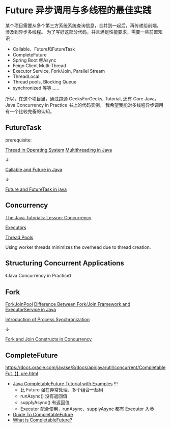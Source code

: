 # Future 异步调用与多线程的最佳实践

某个项目需要从多个第三方系统系统查询信息，合并到一起后，再传递给前端。
涉及到异步多线程。
为了写好这部分代码，并且满足性能要求，需要一些前置知识：
- Callable、Future和FutureTask
- CompleteFuture
- Spring Boot @Async
- Feign Client Mutli-Thread
- Executor Service, Fork/Join, Parallel Stream
- ThreadLocal
- Thread pools, Blocking Queue
- synchronized
等等……

所以，在这个项目里，通过跑通 GeeksForGeeks, Tutorial, 还有 Core Java，Java Concurrency in Practice 书上的代码实例，
我希望我能对多线程异步调用有一个比较完备的认知。


## FutureTask


prerequisite:

[Thread in Operating System](https://www.geeksforgeeks.org/thread-in-operating-system/)
[Multithreading in Java](https://www.geeksforgeeks.org/multithreading-in-java/)

↓

[Callable and Future in Java](https://www.geeksforgeeks.org/callable-future-java/)

↓

[Future and FutureTask in java](https://www.geeksforgeeks.org/future-and-futuretask-in-java/?ref=gcse)


## Concurrency

[The Java Tutorials: Lesson: Concurrency](https://docs.oracle.com/javase/tutorial/essential/concurrency/index.html)

[Executors](https://docs.oracle.com/javase/tutorial/essential/concurrency/executors.html)

[Thread Pools](https://docs.oracle.com/javase/tutorial/essential/concurrency/pools.html)

Using worker threads minimizes the overhead due to thread creation.

## Structuring Concurrent Applications

《Java Concurrency in Practice》

## Fork

[ForkJoinPool](https://www.geeksforgeeks.org/forkjoinpool-class-in-java-with-examples/)
[Difference Between Fork/Join Framework and ExecutorService in Java](https://www.geeksforgeeks.org/difference-between-fork-join-framework-and-executorservice-in-java/)

[Introduction of Process Synchronization](https://www.geeksforgeeks.org/introduction-of-process-synchronization/)

↓
 
[Fork and Join Constructs in Concurrency](https://www.geeksforgeeks.org/fork-and-join-constructs-in-concurrency/)


## CompleteFuture

https://docs.oracle.com/javase/8/docs/api/java/util/concurrent/CompletableFut【】ure.html

- [Java CompletableFuture Tutorial with Examples](https://www.callicoder.com/java-8-completablefuture-tutorial/) !!!
  - 比 Future 强在异常处理、多个组合一起用 
  - runAsync() 没有返回值
  - supplyAsync() 有返回值
  - Executor 配合使用，runAsync、supplyAsync 都有 Executor 入参
- [Guide To CompletableFuture](https://www.baeldung.com/java-completablefuture)
- [What is CompletableFuture?](https://www.javatpoint.com/completablefuture-in-java)